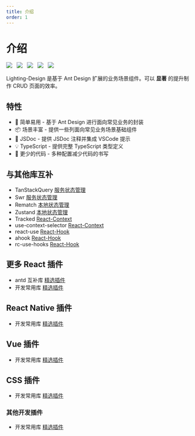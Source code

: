 ```yaml
---
title: 介绍
order: 1
---
```


# 介绍

  <img src="https://img.shields.io/badge/License-MIT-yellow.svg" style='margin-right:8px'/>

  <img src="https://img.shields.io/badge/npm-0.12-orange.svg" style='margin-right:8px'/>

  <img src="https://img.shields.io/github/issues/crazylxr/3dtagcloudforeact.svg" style='margin-right:8px'/>

  <img src="https://img.shields.io/github/forks/crazylxr/3dtagcloudforeact.svg" style='margin-right:8px'/>

  <img src="https://img.shields.io/github/stars/crazylxr/3dtagcloudforeact.svg" />

Lighting-Design 是基于 Ant Design 扩展的业务场景组件。可以 **显著** 的提升制作 CRUD 页面的效率。

## 特性

- 💎 简单易用 - 基于 Ant Design 进行面向常见业务的封装
- 📦 场景丰富 - 提供一些列面向常见业务场景基础组件
- 🍙 JSDoc - 提供 JSDoc 注释并集成 VSCode 提示
- 💡 TypeScript - 提供完整 TypeScript 类型定义
- 🎨 更少的代码 - 多种配置减少代码的书写

## 与其他库互补

- TanStackQuery [服务状态管理](https://tanstack.com/query/v4/docs/react/examples/react/basic)
- Swr [服务状态管理](https://github.com/vercel/swr)
- Rematch [本地状态管理](https://rematchjs.org/)
- Zustand [本地状态管理](https://docs.pmnd.rs/zustand/getting-started/introduction)
- Tracked [React-Context](https://react-tracked.js.org/docs/quick-start/)
- use-context-selector [React-Context](https://github.com/dai-shi/use-context-selector)
- react-use [React-Hook](https://github.com/zenghongtu/react-use-chinese/tree/master)
- ahook [React-Hook](https://ahooks.js.org/zh-CN)
- rc-use-hooks [React-Hook](https://llq0802.github.io/rc-use-hook)

## 更多 React 插件

- antd 互补库 [精选插件](https://ant.design/docs/react/recommendation-cn)
- 开发常用库 [精选插件](https://github.com/stars/llq0802/lists/react%E6%8F%92%E4%BB%B6%E9%9B%86)

## React Native 插件

- 开发常用库 [精选插件](https://github.com/stars/llq0802/lists/react-native-%E6%8F%92%E4%BB%B6%E9%9B%86)

## Vue 插件

- 开发常用库 [精选插件](https://github.com/stars/llq0802/lists/vue%E6%8F%92%E4%BB%B6%E9%9B%86)

## CSS 插件

- 开发常用库 [精选插件](https://github.com/stars/llq0802/lists/css%E6%8F%92%E4%BB%B6%E9%9B%86)

### 其他开发插件

- 开发常用库 [精选插件](https://github.com/llq0802?tab=stars)
